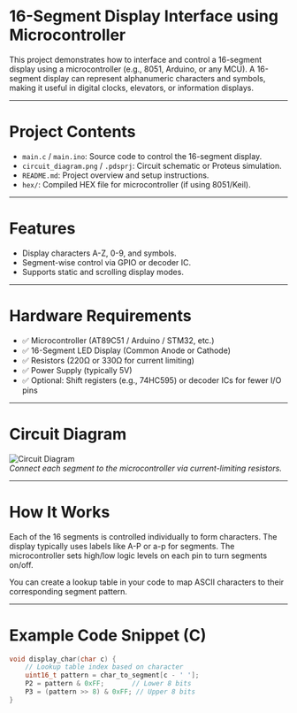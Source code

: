 # 16-Segment Display Interface using Microcontroller

This project demonstrates how to interface and control a 16-segment display using a microcontroller (e.g., 8051, Arduino, or any MCU). A 16-segment display can represent alphanumeric characters and symbols, making it useful in digital clocks, elevators, or information displays.

---

# Project Contents

- `main.c` / `main.ino`: Source code to control the 16-segment display.
- `circuit_diagram.png` / `.pdsprj`: Circuit schematic or Proteus simulation.
- `README.md`: Project overview and setup instructions.
- `hex/`: Compiled HEX file for microcontroller (if using 8051/Keil).

---

# Features

- Display characters A-Z, 0-9, and symbols.
- Segment-wise control via GPIO or decoder IC.
- Supports static and scrolling display modes.

---

# Hardware Requirements

- ✅ Microcontroller (AT89C51 / Arduino / STM32, etc.)
- ✅ 16-Segment LED Display (Common Anode or Cathode)
- ✅ Resistors (220Ω or 330Ω for current limiting)
- ✅ Power Supply (typically 5V)
- ✅ Optional: Shift registers (e.g., 74HC595) or decoder ICs for fewer I/O pins

---

# Circuit Diagram

![Circuit Diagram](circuit_diagram.png)  
*Connect each segment to the microcontroller via current-limiting resistors.*

---

# How It Works

Each of the 16 segments is controlled individually to form characters. The display typically uses labels like A-P or a-p for segments. The microcontroller sets high/low logic levels on each pin to turn segments on/off.

You can create a lookup table in your code to map ASCII characters to their corresponding segment pattern.

---

# Example Code Snippet (C)

```c
void display_char(char c) {
    // Lookup table index based on character
    uint16_t pattern = char_to_segment[c - ' '];
    P2 = pattern & 0xFF;       // Lower 8 bits
    P3 = (pattern >> 8) & 0xFF; // Upper 8 bits
}
